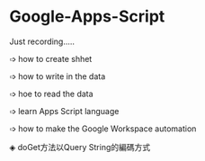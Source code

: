 # Google-Apps-Script
Just recording.....

➩ how to create shhet

➩ how to write in the data

➩ hoe to read the data

➩ learn Apps Script language

➩ how to make the Google Workspace automation


◈ doGet方法以Query String的編碼方式
